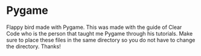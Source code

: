 # Pygame
Flappy bird made with Pygame.
This was made with the guide of Clear Code who is the person that taught me Pygame through his tutorials.
Make sure to place these files in the same directory so you do not have to change the directory.
Thanks!
